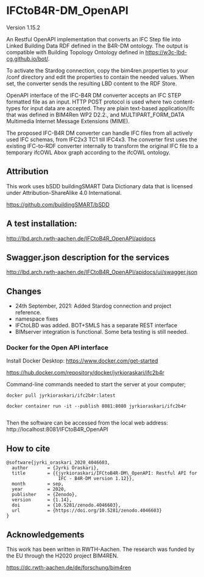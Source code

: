 # IFCtoB4R-DM_OpenAPI
Version 1.15.2

An Restful OpenAPI implementation that converts an IFC Step file into Linked Building Data RDF defined in the B4R-DM ontology.
The output is compatible with Building Topology Ontology defined in https://w3c-lbd-cg.github.io/bot/. 

To activate the Stardog connection, copy the bim4ren.properties to your <Tomcat>/conf directory and edit the
properties to contain the needed values. When set, the converter sends the resulting LBD content to the RDF Store.


OpenAPI interface of the IFC-B4R DM converter accepts an IFC STEP formatted file as an input.
HTTP POST protocol is used where two content-types for input data are accepted.
They are plain text-based application/ifc that was defined in BIM4Ren WP2 D2.2.,
and MULTIPART_FORM_DATA Multimedia Internet Message Extensions (MIME).

The proposed IFC-B4R DM converter can handle IFC files from all actively used IFC schemas,
from IFC2x3 TC1 till IFC4x3. The converter first uses the existing IFC-to-RDF converter
internally to transform the original IFC file to a temporary ifcOWL Abox graph
according to the ifcOWL ontology.



## Attribution

This work uses bSDD buildingSMART Data Dictionary data that is licensed under Attribution-ShareAlike 4.0 International.

https://github.com/buildingSMART/bSDD

## A test installation:
http://lbd.arch.rwth-aachen.de/IFCtoB4R_OpenAPI/apidocs


## Swagger.json description for the services

http://lbd.arch.rwth-aachen.de/IFCtoB4R_OpenAPI/apidocs/ui/swagger.json

## Changes
- 24th September, 2021: Added Stardog connection and project reference.
- namespace fixes
- IFCtoLBD was added. BOT+SMLS has a separate REST interface 
- BIMserver integration is functional. Some beta testing is still needed.

### Docker for the Open API interface

Install Docker Desktop:  https://www.docker.com/get-started

https://hub.docker.com/repository/docker/jyrkioraskari/ifc2b4r

Command-line commands needed to start the server at your computer;
```
docker pull jyrkioraskari/ifc2b4r:latest

docker container run -it --publish 8081:8080 jyrkioraskari/ifc2b4r


```
Then the software can be accessed from the local web address:
http://localhost:8081/IFCtoB4R_OpenAPI


## How to cite
```
@software{jyrki_oraskari_2020_4046603,
  author       = {Jyrki Oraskari},
  title        = {{jyrkioraskari/IFCtoB4R-DM\_OpenAPI: Restful API for 
                   IFC - B4R-DM version 1.12}},
  month        = sep,
  year         = 2020,
  publisher    = {Zenodo},
  version      = {1.14},
  doi          = {10.5281/zenodo.4046603},
  url          = {https://doi.org/10.5281/zenodo.4046603}
}
```

## Acknowledgements
This work has been written in RWTH-Aachen. The research was funded by the EU through 
the H2020 project BIM4REN.

https://dc.rwth-aachen.de/de/forschung/bim4ren

